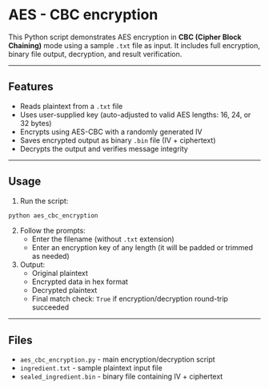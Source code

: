 # AES - CBC encryption

This Python script demonstrates AES encryption in **CBC (Cipher Block Chaining)** mode using a sample `.txt` file as input. It includes full encryption, binary file output, decryption, and result verification.

---

## Features
- Reads plaintext from a `.txt` file
- Uses user-supplied key (auto-adjusted to valid AES lengths: 16, 24, or 32 bytes)
- Encrypts using AES-CBC with a randomly generated IV
- Saves encrypted output as binary `.bin` file (IV + ciphertext)
- Decrypts the output and verifies message integrity

---

## Usage
1. Run the script:
```bash
python aes_cbc_encryption
```
2. Follow the prompts:
   - Enter the filename (without `.txt` extension)
   - Enter an encryption key of any length (it will be padded or trimmed as needed)
3. Output:
   - Original plaintext
   - Encrypted data in hex format
   - Decrypted plaintext
   - Final match check: `True` if encryption/decryption round-trip succeeded

---

## Files
- `aes_cbc_encryption.py` - main encryption/decryption script
- `ingredient.txt` - sample plaintext input file
- `sealed_ingredient.bin` - binary file containing IV + ciphertext

